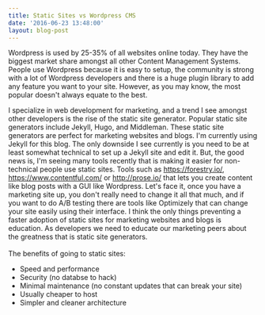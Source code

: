 ```yaml
---
title: Static Sites vs Wordpress CMS
date: '2016-06-23 13:48:00'
layout: blog-post
---
```

Wordpress is used by 25-35% of all websites online today. They have the biggest market share amongst all other Content Management Systems. People use Wordpress because it is easy to setup, the community is strong with a lot of Wordpress developers and there is a huge plugin library to add any feature you want to your site. However, as you may know, the most popular doesn't always equate to the best. 

I specialize in web development for marketing, and a trend I see amongst other developers is the rise of the static site generator. Popular static site generators include Jekyll, Hugo, and Middleman. These static site generators are perfect for marketing websites and blogs. I'm currently using Jekyll for this blog. The only downside I see currently is you need to be at least somewhat technical to set up a Jekyll site and edit it. But, the good news is, I'm seeing many tools recently that is making it easier for non-technical people use static sites. Tools such as https://forestry.io/, https://www.contentful.com/ or http://prose.io/ that lets you create content like blog posts with a GUI like Wordpress. Let's face it, once you have a marketing site up, you don't really need to change it all that much, and if you want to do A/B testing there are tools like Optimizely that can change your site easily using their interface. I think the only things preventing a faster adoption of static sites for marketing websites and blogs  is education. As developers we need to educate our marketing peers about the greatness that is static site generators. 
<br/>
<br/>
The benefits of going to static sites:<br/>
* Speed and performance<br/>
* Security (no databse to hack)<br/>
* Minimal maintenance (no constant updates that can break your site)<br/>
* Usually cheaper to host<br/>
* Simpler and cleaner architecture <br/>